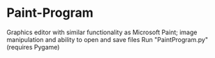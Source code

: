 # Paint-Program
Graphics editor with similar functionality as Microsoft Paint; image manipulation and ability to open and save files
Run "PaintProgram.py" (requires Pygame)
